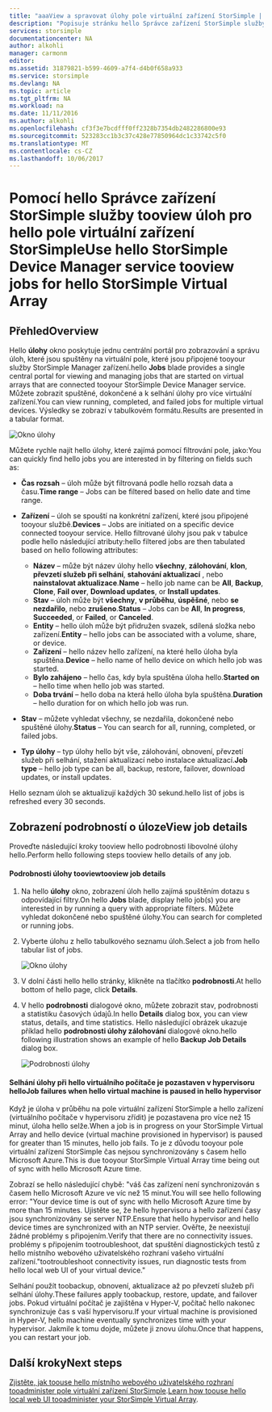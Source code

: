```yaml
---
title: "aaaView a spravovat úlohy pole virtuální zařízení StorSimple | Microsoft Docs"
description: "Popisuje stránku hello Správce zařízení StorSimple služby úlohy a jak toouse ho tootrack poslední a aktuální úlohy pro hello pole virtuální zařízení StorSimple."
services: storsimple
documentationcenter: NA
author: alkohli
manager: carmonm
editor: 
ms.assetid: 31879821-b599-4609-a7f4-d4b0f658a933
ms.service: storsimple
ms.devlang: NA
ms.topic: article
ms.tgt_pltfrm: NA
ms.workload: na
ms.date: 11/11/2016
ms.author: alkohli
ms.openlocfilehash: cf3f3e7bcdfff0ff2328b7354db2482286800e93
ms.sourcegitcommit: 523283cc1b3c37c428e77850964dc1c33742c5f0
ms.translationtype: MT
ms.contentlocale: cs-CZ
ms.lasthandoff: 10/06/2017
---
```

# <a name="use-hello-storsimple-device-manager-service-tooview-jobs-for-hello-storsimple-virtual-array"></a><span data-ttu-id="6d559-103">Pomocí hello Správce zařízení StorSimple služby tooview úloh pro hello pole virtuální zařízení StorSimple</span><span class="sxs-lookup"><span data-stu-id="6d559-103">Use hello StorSimple Device Manager service tooview jobs for hello StorSimple Virtual Array</span></span>
## <a name="overview"></a><span data-ttu-id="6d559-104">Přehled</span><span class="sxs-lookup"><span data-stu-id="6d559-104">Overview</span></span>
<span data-ttu-id="6d559-105">Hello **úlohy** okno poskytuje jednu centrální portál pro zobrazování a správu úloh, které jsou spuštěny na virtuální pole, které jsou připojené tooyour služby StorSimple Manager zařízení.</span><span class="sxs-lookup"><span data-stu-id="6d559-105">hello **Jobs** blade provides a single central portal for viewing and managing jobs that are started on virtual arrays that are connected tooyour StorSimple Device Manager service.</span></span> <span data-ttu-id="6d559-106">Můžete zobrazit spuštěné, dokončené a k selhání úlohy pro více virtuální zařízení.</span><span class="sxs-lookup"><span data-stu-id="6d559-106">You can view running, completed, and failed jobs for multiple virtual devices.</span></span> <span data-ttu-id="6d559-107">Výsledky se zobrazí v tabulkovém formátu.</span><span class="sxs-lookup"><span data-stu-id="6d559-107">Results are presented in a tabular format.</span></span>

![Okno úlohy](./media/storsimple-virtual-array-manage-jobs/ova-jobs-blade.png)

<span data-ttu-id="6d559-109">Můžete rychle najít hello úlohy, které zajímá pomocí filtrování pole, jako:</span><span class="sxs-lookup"><span data-stu-id="6d559-109">You can quickly find hello jobs you are interested in by filtering on fields such as:</span></span>

* <span data-ttu-id="6d559-110">**Čas rozsah** – úloh může být filtrovaná podle hello rozsah data a času.</span><span class="sxs-lookup"><span data-stu-id="6d559-110">**Time range** – Jobs can be filtered based on hello date and time range.</span></span>
* <span data-ttu-id="6d559-111">**Zařízení** – úloh se spouští na konkrétní zařízení, které jsou připojené tooyour službě.</span><span class="sxs-lookup"><span data-stu-id="6d559-111">**Devices** – Jobs are initiated on a specific device connected tooyour service.</span></span> <span data-ttu-id="6d559-112">Hello filtrované úlohy jsou pak v tabulce podle hello následující atributy:</span><span class="sxs-lookup"><span data-stu-id="6d559-112">hello filtered jobs are then tabulated based on hello following attributes:</span></span>
  
  * <span data-ttu-id="6d559-113">**Název** – může být název úlohy hello **všechny**, **zálohování**, **klon**, **převzetí služeb při selhání**, **stahování aktualizací** , nebo **nainstalovat aktualizace**.</span><span class="sxs-lookup"><span data-stu-id="6d559-113">**Name** – hello job name can be **All**, **Backup**, **Clone**, **Fail over**, **Download updates**, or **Install updates**.</span></span>
  * <span data-ttu-id="6d559-114">**Stav** – úloh může být **všechny**, **v průběhu**, **úspěšné**, nebo **se nezdařilo**, nebo **zrušeno**.</span><span class="sxs-lookup"><span data-stu-id="6d559-114">**Status** – Jobs can be **All**, **In progress**, **Succeeded**, or **Failed**, or **Canceled**.</span></span>
  * <span data-ttu-id="6d559-115">**Entity** – hello úloh může být přidružen svazek, sdílená složka nebo zařízení.</span><span class="sxs-lookup"><span data-stu-id="6d559-115">**Entity** – hello jobs can be associated with a volume, share, or device.</span></span>
  * <span data-ttu-id="6d559-116">**Zařízení** – hello název hello zařízení, na které hello úloha byla spuštěna.</span><span class="sxs-lookup"><span data-stu-id="6d559-116">**Device** – hello name of hello device on which hello job was started.</span></span>
  * <span data-ttu-id="6d559-117">**Bylo zahájeno** – hello čas, kdy byla spuštěna úloha hello.</span><span class="sxs-lookup"><span data-stu-id="6d559-117">**Started on** – hello time when hello job was started.</span></span>
  * <span data-ttu-id="6d559-118">**Doba trvání** – hello doba na která hello úloha byla spuštěna.</span><span class="sxs-lookup"><span data-stu-id="6d559-118">**Duration** – hello duration for on which hello job was run.</span></span>
* <span data-ttu-id="6d559-119">**Stav** – můžete vyhledat všechny, se nezdařila, dokončené nebo spuštěné úlohy.</span><span class="sxs-lookup"><span data-stu-id="6d559-119">**Status** – You can search for all, running, completed, or failed jobs.</span></span>
* <span data-ttu-id="6d559-120">**Typ úlohy** – typ úlohy hello být vše, zálohování, obnovení, převzetí služeb při selhání, stažení aktualizací nebo instalace aktualizací.</span><span class="sxs-lookup"><span data-stu-id="6d559-120">**Job type** – hello job type can be all, backup, restore, failover, download updates, or install updates.</span></span>

<span data-ttu-id="6d559-121">Hello seznam úloh se aktualizují každých 30 sekund.</span><span class="sxs-lookup"><span data-stu-id="6d559-121">hello list of jobs is refreshed every 30 seconds.</span></span>

## <a name="view-job-details"></a><span data-ttu-id="6d559-122">Zobrazení podrobností o úloze</span><span class="sxs-lookup"><span data-stu-id="6d559-122">View job details</span></span>
<span data-ttu-id="6d559-123">Proveďte následující kroky tooview hello podrobnosti libovolné úlohy hello.</span><span class="sxs-lookup"><span data-stu-id="6d559-123">Perform hello following steps tooview hello details of any job.</span></span>

#### <a name="tooview-job-details"></a><span data-ttu-id="6d559-124">Podrobnosti úlohy tooview</span><span class="sxs-lookup"><span data-stu-id="6d559-124">tooview job details</span></span>
1. <span data-ttu-id="6d559-125">Na hello **úlohy** okno, zobrazení úloh hello zajímá spuštěním dotazu s odpovídající filtry.</span><span class="sxs-lookup"><span data-stu-id="6d559-125">On hello **Jobs** blade, display hello job(s) you are interested in by running a query with appropriate filters.</span></span> <span data-ttu-id="6d559-126">Můžete vyhledat dokončené nebo spuštěné úlohy.</span><span class="sxs-lookup"><span data-stu-id="6d559-126">You can search for completed or running jobs.</span></span>
2. <span data-ttu-id="6d559-127">Vyberte úlohu z hello tabulkového seznamu úloh.</span><span class="sxs-lookup"><span data-stu-id="6d559-127">Select a job from hello tabular list of jobs.</span></span>
   
    ![Okno úlohy](./media/storsimple-virtual-array-manage-jobs/ova-jobs-blade.png)
3. <span data-ttu-id="6d559-129">V dolní části hello hello stránky, klikněte na tlačítko **podrobnosti**.</span><span class="sxs-lookup"><span data-stu-id="6d559-129">At hello bottom of hello page, click **Details**.</span></span>
4. <span data-ttu-id="6d559-130">V hello **podrobnosti** dialogové okno, můžete zobrazit stav, podrobnosti a statistiku časových údajů.</span><span class="sxs-lookup"><span data-stu-id="6d559-130">In hello **Details** dialog box, you can view status, details, and time statistics.</span></span> <span data-ttu-id="6d559-131">Hello následující obrázek ukazuje příklad hello **podrobnosti úlohy zálohování** dialogové okno.</span><span class="sxs-lookup"><span data-stu-id="6d559-131">hello following illustration shows an example of hello **Backup Job Details** dialog box.</span></span>
   
    ![Podrobnosti úlohy](./media/storsimple-virtual-array-manage-jobs/ova-jobs-details.png)

#### <a name="job-failures-when-hello-virtual-machine-is-paused-in-hello-hypervisor"></a><span data-ttu-id="6d559-133">Selhání úlohy při hello virtuálního počítače je pozastaven v hypervisoru hello</span><span class="sxs-lookup"><span data-stu-id="6d559-133">Job failures when hello virtual machine is paused in hello hypervisor</span></span>
<span data-ttu-id="6d559-134">Když je úloha v průběhu na pole virtuální zařízení StorSimple a hello zařízení (virtuálního počítače v hypervisoru zřídit) je pozastavena pro více než 15 minut, úloha hello selže.</span><span class="sxs-lookup"><span data-stu-id="6d559-134">When a job is in progress on your StorSimple Virtual Array and hello device (virtual machine provisioned in hypervisor) is paused for greater than 15 minutes, hello job fails.</span></span> <span data-ttu-id="6d559-135">To je z důvodu tooyour pole virtuální zařízení StorSimple čas nejsou synchronizovány s časem hello Microsoft Azure.</span><span class="sxs-lookup"><span data-stu-id="6d559-135">This is due tooyour StorSimple Virtual Array time being out of sync with hello Microsoft Azure time.</span></span> 

<span data-ttu-id="6d559-136">Zobrazí se hello následující chybě: "váš čas zařízení není synchronizován s časem hello Microsoft Azure ve víc než 15 minut.</span><span class="sxs-lookup"><span data-stu-id="6d559-136">You will see hello following error: "Your device time is out of sync with hello Microsoft Azure time by more than 15 minutes.</span></span> <span data-ttu-id="6d559-137">Ujistěte se, že hello hypervisoru a hello zařízení časy jsou synchronizovány se server NTP.</span><span class="sxs-lookup"><span data-stu-id="6d559-137">Ensure that hello hypervisor and hello device times are synchronized with an NTP servier.</span></span> <span data-ttu-id="6d559-138">Ověřte, že neexistují žádné problémy s připojením.</span><span class="sxs-lookup"><span data-stu-id="6d559-138">Verify that there are no connectivity issues.</span></span> <span data-ttu-id="6d559-139">problémy s připojením tootroubleshoot, dat spuštění diagnostických testů z hello místního webového uživatelského rozhraní vašeho virtuální zařízení."</span><span class="sxs-lookup"><span data-stu-id="6d559-139">tootroubleshoot connectivity issues, run diagnostic tests from hello local web UI of your virtual device."</span></span>

<span data-ttu-id="6d559-140">Selhání použít toobackup, obnovení, aktualizace až po převzetí služeb při selhání úlohy.</span><span class="sxs-lookup"><span data-stu-id="6d559-140">These failures apply toobackup, restore, update, and failover jobs.</span></span> <span data-ttu-id="6d559-141">Pokud virtuální počítač je zajištěna v Hyper-V, počítač hello nakonec synchronizuje čas s vaší hypervisoru.</span><span class="sxs-lookup"><span data-stu-id="6d559-141">If your virtual machine is provisioned in Hyper-V, hello machine eventually synchronizes time with your hypervisor.</span></span> <span data-ttu-id="6d559-142">Jakmile k tomu dojde, můžete ji znovu úlohu.</span><span class="sxs-lookup"><span data-stu-id="6d559-142">Once that happens, you can restart your job.</span></span>

## <a name="next-steps"></a><span data-ttu-id="6d559-143">Další kroky</span><span class="sxs-lookup"><span data-stu-id="6d559-143">Next steps</span></span>
<span data-ttu-id="6d559-144">[Zjistěte, jak toouse hello místního webového uživatelského rozhraní tooadminister pole virtuální zařízení StorSimple](storsimple-ova-web-ui-admin.md).</span><span class="sxs-lookup"><span data-stu-id="6d559-144">[Learn how toouse hello local web UI tooadminister your StorSimple Virtual Array](storsimple-ova-web-ui-admin.md).</span></span>


